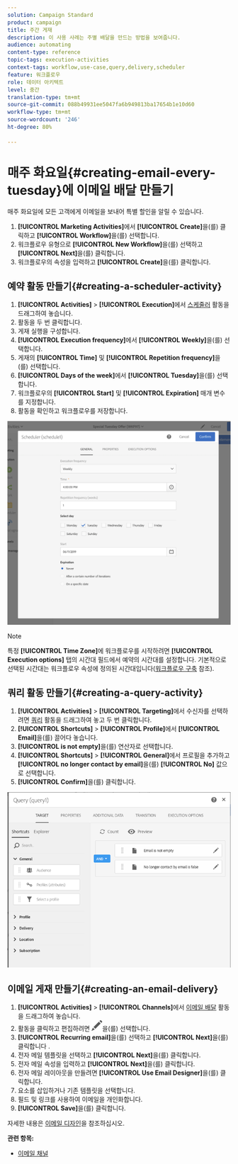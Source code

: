 ```yaml
---
solution: Campaign Standard
product: campaign
title: 주간 게재
description: 이 사용 사례는 주별 배달을 만드는 방법을 보여줍니다.
audience: automating
content-type: reference
topic-tags: execution-activities
context-tags: workflow,use-case,query,delivery,scheduler
feature: 워크플로우
role: 데이터 아키텍트
level: 중간
translation-type: tm+mt
source-git-commit: 088b49931ee5047fa6b949813ba17654b1e10d60
workflow-type: tm+mt
source-wordcount: '246'
ht-degree: 80%

---
```



# 매주 화요일{#creating-email-every-tuesday}에 이메일 배달 만들기

매주 화요일에 모든 고객에게 이메일을 보내어 특별 할인을 알릴 수 있습니다.

1. **[!UICONTROL Marketing Activities]**&#x200B;에서 **[!UICONTROL Create]**&#x200B;을(를) 클릭하고 **[!UICONTROL Workflow]**&#x200B;을(를) 선택합니다.
1. 워크플로우 유형으로 **[!UICONTROL New Workflow]**&#x200B;을(를) 선택하고 **[!UICONTROL Next]**&#x200B;을(를) 클릭합니다.
1. 워크플로우의 속성을 입력하고 **[!UICONTROL Create]**&#x200B;을(를) 클릭합니다.

## 예약 활동 만들기{#creating-a-scheduler-activity}

1. **[!UICONTROL Activities]** > **[!UICONTROL Execution]**&#x200B;에서 [스케줄러](../../automating/using/scheduler.md) 활동을 드래그하여 놓습니다.
1. 활동을 두 번 클릭합니다.
1. 게재 실행을 구성합니다.
1. **[!UICONTROL Execution frequency]**&#x200B;에서 **[!UICONTROL Weekly]**&#x200B;을(를) 선택합니다.
1. 게재의 **[!UICONTROL Time]** 및 **[!UICONTROL Repetition frequency]**&#x200B;을(를) 선택합니다.
1. **[!UICONTROL Days of the week]**&#x200B;에서 **[!UICONTROL Tuesday]**&#x200B;을(를) 선택합니다.
1. 워크플로우의 **[!UICONTROL Start]** 및 **[!UICONTROL Expiration]** 매개 변수를 지정합니다.
1. 활동을 확인하고 워크플로우를 저장합니다.

![](assets/scheduler_properties.png)

>[!NOTE]
>
>특정 **[!UICONTROL Time Zone]**&#x200B;에 워크플로우를 시작하려면 **[!UICONTROL Execution options]** 탭의 시간대 필드에서 예약의 시간대를 설정합니다. 기본적으로 선택된 시간대는 워크플로우 속성에 정의된 시간대입니다([워크플로우 구축](../../automating/using/building-a-workflow.md) 참조).

## 쿼리 활동 만들기{#creating-a-query-activity}

1. **[!UICONTROL Activities]** > **[!UICONTROL Targeting]**&#x200B;에서 수신자를 선택하려면 [쿼리](../../automating/using/query.md) 활동을 드래그하여 놓고 두 번 클릭합니다.
1. **[!UICONTROL Shortcuts]** > **[!UICONTROL Profile]**&#x200B;에서 **[!UICONTROL Email]**&#x200B;을(를) 끌어다 놓습니다.
1. **[!UICONTROL is not empty]**&#x200B;을(를) 연산자로 선택합니다.
1. **[!UICONTROL Shortcuts]** > **[!UICONTROL General]**&#x200B;에서 프로필을 추가하고 **[!UICONTROL no longer contact by email]**&#x200B;을(를) **[!UICONTROL No]** 값으로 선택합니다.
1. **[!UICONTROL Confirm]**&#x200B;을(를) 클릭합니다.

![](assets/wf-complement-query.png)

## 이메일 게재 만들기{#creating-an-email-delivery}

1. **[!UICONTROL Activities]** > **[!UICONTROL Channels]**&#x200B;에서 [이메일 배달](../../automating/using/email-delivery.md) 활동을 드래그하여 놓습니다.
1. 활동을 클릭하고 편집하려면 ![](assets/edit_darkgrey-24px.png)을(를) 선택합니다.
1. **[!UICONTROL Recurring email]**&#x200B;을(를) 선택하고 **[!UICONTROL Next]**&#x200B;을(를) 클릭합니다 .
1. 전자 메일 템플릿을 선택하고 **[!UICONTROL Next]**&#x200B;을(를) 클릭합니다.
1. 전자 메일 속성을 입력하고 **[!UICONTROL Next]**&#x200B;을(를) 클릭합니다.
1. 전자 메일 레이아웃을 만들려면 **[!UICONTROL Use Email Designer]**&#x200B;을(를) 클릭합니다.
1. 요소를 삽입하거나 기존 템플릿을 선택합니다.
1. 필드 및 링크를 사용하여 이메일을 개인화합니다.
1. **[!UICONTROL Save]**&#x200B;을(를) 클릭합니다.

자세한 내용은 [이메일 디자인](../../designing/using/designing-from-scratch.md#designing-an-email-content-from-scratch)을 참조하십시오.

**관련 항목:**

* [이메일 채널](../../channels/using/creating-an-email.md)
